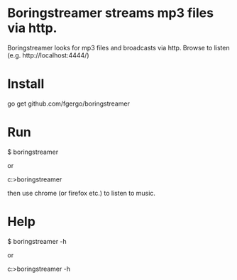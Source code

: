 # Boringstreamer streams mp3 files via http.

Boringstreamer looks for mp3 files and broadcasts via http.
Browse to listen (e.g. http://localhost:4444/)

# Install

go get github.com/fgergo/boringstreamer

# Run

$ boringstreamer

or

c:\>boringstreamer

then use chrome (or firefox etc.)  to listen to music.

# Help

$ boringstreamer -h

or

c:\>boringstreamer -h

